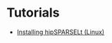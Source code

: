 <meta name="description" content="hipSPARSELt Tutorials & how-to documentation">
<meta name="keywords" content="hipSPARSELt, ROCm, benchmarks, tutorials, unit tests, porting
from CUDA">

# Tutorials

* [Installing hipSPARSELt (Linux)](./install/linux.md)

